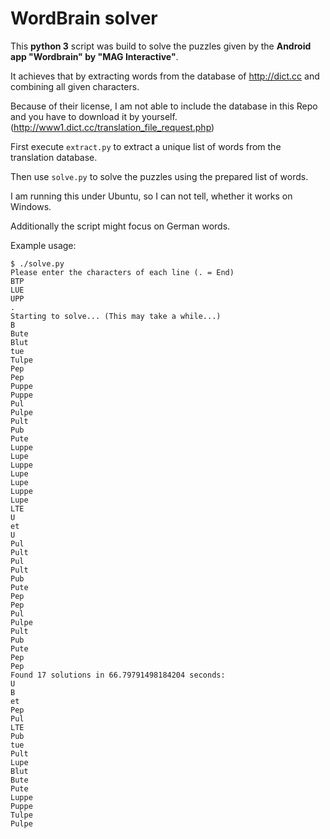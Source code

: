 # WordBrain solver

This __python 3__ script was build to solve the puzzles given by the __Android app "Wordbrain" by "MAG Interactive"__.

It achieves that by extracting words from the database of http://dict.cc and combining all given characters.

Because of their license, I am not able to include the database in this Repo and you have to download it by yourself. (http://www1.dict.cc/translation_file_request.php)

First execute `extract.py` to extract a unique list of words from the translation database.

Then use `solve.py` to solve the puzzles using the prepared list of words.

I am running this under Ubuntu, so I can not tell, whether it works on Windows.

Additionally the script might focus on German words.

Example usage:
```
$ ./solve.py 
Please enter the characters of each line (. = End)
BTP
LUE
UPP
.
Starting to solve... (This may take a while...)
B
Bute
Blut
tue
Tulpe
Pep
Pep
Puppe
Puppe
Pul
Pulpe
Pult
Pub
Pute
Luppe
Lupe
Luppe
Lupe
Lupe
Luppe
Lupe
LTE
U
et
U
Pul
Pult
Pul
Pult
Pub
Pute
Pep
Pep
Pul
Pulpe
Pult
Pub
Pute
Pep
Pep
Found 17 solutions in 66.79791498184204 seconds:
U
B
et
Pep
Pul
LTE
Pub
tue
Pult
Lupe
Blut
Bute
Pute
Luppe
Puppe
Tulpe
Pulpe
```
